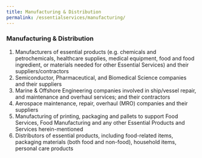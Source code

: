 ```yaml
---
title: Manufacturing & Distribution
permalink: /essentialservices/manufacturing/
---
```


### **Manufacturing & Distribution**

1. Manufacturers of essential products (e.g. chemicals and petrochemicals, healthcare supplies, medical equipment, food and food ingredient, or materials needed for other Essential Services) and their suppliers/contractors
2. Semiconductor, Pharmaceutical, and Biomedical Science companies and their suppliers
3. Marine & Offshore Engineering companies involved in ship/vessel repair, and maintenance and overhaul services; and their contractors
4. Aerospace maintenance, repair, overhaul (MRO) companies and their suppliers
5. Manufacturing of printing, packaging and pallets to support Food Services, Food Manufacturing and any other Essential Products and Services herein-mentioned
6. Distributors of essential products, including food-related items, packaging materials (both food and non-food), household items, personal care products
